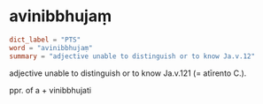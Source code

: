 # avinibbhujaṃ

``` toml
dict_label = "PTS"
word = "avinibbhujaṃ"
summary = "adjective unable to distinguish or to know Ja.v.12"
```

adjective unable to distinguish or to know Ja.v.121 (= atīrento C.).

ppr. of a \+ vinibbhujati

